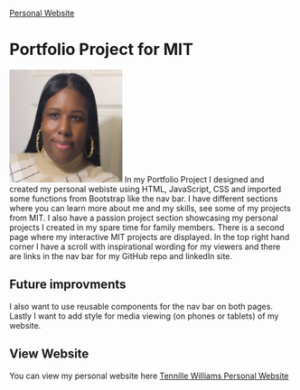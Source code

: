 <a href="https://github.com/TennWilliams/TennilleWilliams"> Personal Website </a>
# Portfolio Project for MIT
<img src="me.jpg" width="200" height="200">
In my Portfolio Project I designed and created my personal webiste using HTML, JavaScript, CSS and imported some functions from Bootstrap like the nav bar.  I have different sections where you can learn more about me and my skills, see some of my projects from MIT.  I also have a passion project section showcasing my personal projects I created in my spare time for family members.  There is a second page where my interactive MIT projects are displayed.  In the top right hand corner I have a scroll with inspirational wording for my viewers and there are links in the nav bar for my GitHub repo and linkedIn site.  

## Future improvments 
I also want to use reusable components for the nav bar on both pages.  Lastly I want to add style for media viewing (on phones or tablets) of my website.

## View Website
You can view my personal website here <a href="https://tennwilliams.github.io/TennilleWilliams"> Tennille Williams Personal Website </a> 

